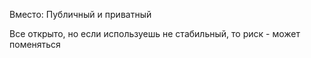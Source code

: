 Вместо: Публичный и приватный 

Все открыто, но если используешь не стабильный, то риск - может поменяться